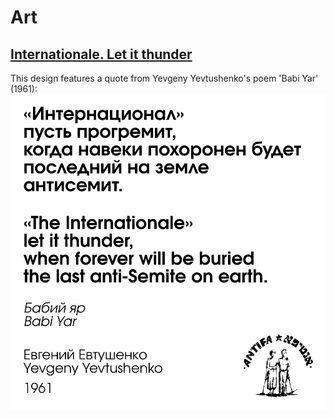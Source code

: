 # Art
## [Internationale. Let it thunder](https://github.com/Schoeneh/sharing-is-caring/tree/main/Art/Internationale_let%20it%20thunder)
This design features a quote from Yevgeny Yevtushenko's poem 'Babi Yar' (1961):
![image](https://github.com/Schoeneh/sharing-is-caring/blob/ce31c81cdbb4df982ffbb9bd39e72955272cd331/Art/Internationale_let%20it%20thunder/sticker_internationale_let%20it%20thunder.png)
